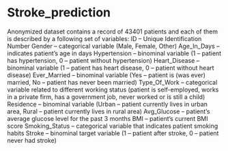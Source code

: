 # Stroke_prediction
Anonymized dataset contains a record of 43401 patients and each of them is
described by a following set of variables:
ID – Unique Identification Number
Gender – categorical variable (Male, Female, Other)
Age_In_Days – indicates patient’s age in days
Hypertension – binominal variable (1 – patient has hypertension, 0 – patient without
hypertension)
Heart_Disease – binominal variable (1 – patient has heart disease, 0 – patient without
heart disease)
Ever_Married – binominal variable (Yes – patient is (was ever) married, No – patient has
never been married)
Type_Of_Work – categorical variable related to different working status (patient is
self-employed, works in a private firm, has a government job, never worked or is still a
child)
Residence – binominal variable (Urban – patient currently lives in urban area, Rural –
patient currently lives in rural area)
Avg_Glucose – patient’s average glucose level for the past 3 months
BMI – patient’s current BMI score
Smoking_Status – categorical variable that indicates patient smoking habits
Stroke – binominal target variable (1 – patient after stroke, 0 – patient never had
stroke)
